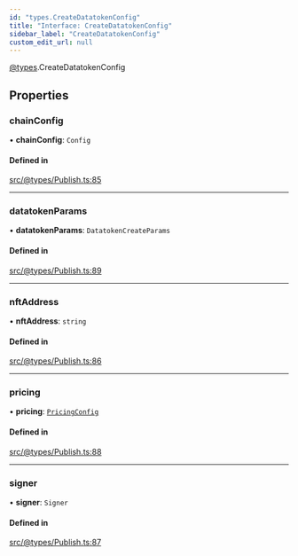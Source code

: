 ```yaml
---
id: "types.CreateDatatokenConfig"
title: "Interface: CreateDatatokenConfig"
sidebar_label: "CreateDatatokenConfig"
custom_edit_url: null
---
```


[@types](../modules/types.md).CreateDatatokenConfig

## Properties

### chainConfig

• **chainConfig**: `Config`

#### Defined in

[src/@types/Publish.ts:85](https://github.com/deltaDAO/nautilus/blob/40edf26/src/@types/Publish.ts#L85)

___

### datatokenParams

• **datatokenParams**: `DatatokenCreateParams`

#### Defined in

[src/@types/Publish.ts:89](https://github.com/deltaDAO/nautilus/blob/40edf26/src/@types/Publish.ts#L89)

___

### nftAddress

• **nftAddress**: `string`

#### Defined in

[src/@types/Publish.ts:86](https://github.com/deltaDAO/nautilus/blob/40edf26/src/@types/Publish.ts#L86)

___

### pricing

• **pricing**: [`PricingConfig`](types.PricingConfig.md)

#### Defined in

[src/@types/Publish.ts:88](https://github.com/deltaDAO/nautilus/blob/40edf26/src/@types/Publish.ts#L88)

___

### signer

• **signer**: `Signer`

#### Defined in

[src/@types/Publish.ts:87](https://github.com/deltaDAO/nautilus/blob/40edf26/src/@types/Publish.ts#L87)
